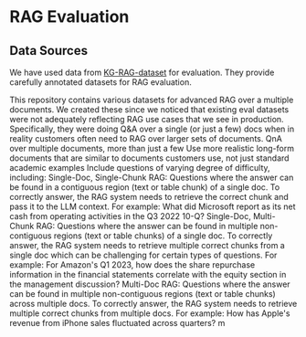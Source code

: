 # RAG Evaluation

## Data Sources

We have used data from [KG-RAG-dataset](https://github.com/docugami/KG-RAG-datasets/tree/main) for evaluation.
They provide carefully annotated datasets for RAG evaluation.

This repository contains various datasets for advanced RAG over a multiple documents. We created these since we noticed
that existing eval datasets were not adequately reflecting RAG use cases that we see in production. Specifically, they
were doing Q&A over a single (or just a few) docs when in reality customers often need to RAG over larger sets of
documents.
QnA over multiple documents, more than just a few
Use more realistic long-form documents that are similar to documents customers use, not just standard academic examples
Include questions of varying degree of difficulty, including:
Single-Doc, Single-Chunk RAG: Questions where the answer can be found in a contiguous region (text or table chunk) of a
single doc. To correctly answer, the RAG system needs to retrieve the correct chunk and pass it to the LLM context. For
example: What did Microsoft report as its net cash from operating activities in the Q3 2022 10-Q?
Single-Doc, Multi-Chunk RAG: Questions where the answer can be found in multiple non-contiguous regions (text or table
chunks) of a single doc. To correctly answer, the RAG system needs to retrieve multiple correct chunks from a single doc
which can be challenging for certain types of questions. For example: For Amazon's Q1 2023, how does the share
repurchase information in the financial statements correlate with the equity section in the management discussion?
Multi-Doc RAG: Questions where the answer can be found in multiple non-contiguous regions (text or table chunks) across
multiple docs. To correctly answer, the RAG system needs to retrieve multiple correct chunks from multiple docs. For
example: How has Apple's revenue from iPhone sales fluctuated across quarters?
m
